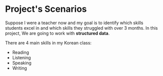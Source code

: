 # Project's Scenarios
Suppose I were a teacher now and my goal is to identify which skills students excel in and which skills they struggled with over 3 months. In this project, We are going to work with **structured data**.

There are 4 main skills in my Korean class:
- Reading
- Listening
- Speaking
- Writing 
